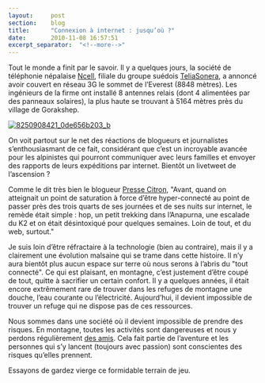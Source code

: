 ```yaml
---
layout: 	post
section:	blog
title:  	"Connexion à internet : jusqu’où ?"
date:   	2010-11-08 16:57:51
excerpt_separator:  "<!--more-->"
---
```


Tout le monde a finit par le savoir. Il y a quelques jours, la société de téléphonie népalaise <a href="http://www.ncell.com.np/" rel="external">Ncell</a>, filiale du groupe suédois <a href="http://www.teliasonera.com/" rel="external">TeliaSonera</a>, a annoncé avoir couvert en réseau 3G le sommet de l’Everest (8848 mètres). Les ingénieurs de la firme ont installé 8 antennes relais (dont 4 alimentées par des panneaux solaires), la plus haute se trouvant à 5164 mètres près du village de Gorakshep.

<!--more-->

<a href="http://www.flickr.com/photos/fkehren/8250908421/"><img alt="8250908421_0de656b203_b" src="https://farm9.staticflickr.com/8200/8250908421_0de656b203_b.jpg" /></a>

On voit partout sur le net des réactions de blogueurs et journalistes s’enthousiasmant de ce fait, considérant que c’est un incroyable avancée pour les alpinistes qui pourront communiquer avec leurs familles et envoyer des rapports de leurs expéditions par internet. Bientôt un livetweet de l’ascension ?

Comme le dit très bien le blogueur <a href="http://www.presse-citron.net/la-3g-au-sommet-de-leverest-on-nest-plus-tranquille-nulle-part" rel="external">Presse Citron</a>, "Avant, quand on atteignait un point de saturation à force d’être hyper-connecté au point de passer près des trois quarts de ses journées et de ses nuits sur internet, le remède était simple : hop, un petit trekking dans l’Anapurna, une escalade du K2 et on était désintoxiqué pour quelques semaines. Loin de tout, et du web, surtout."

Je suis loin d’être réfractaire à la technologie (bien au contraire), mais il y a clairement une évolution malsaine qui se trame dans cette histoire. Il n’y aura bientôt plus aucun espace sur terre où nous serons à l’abris du "tout connecté". Ce qui est plaisant, en montagne, c’est justement d’être coupé de tout, quitte à sacrifier un certain confort. Il y a quelques années, il était encore extrêmement rare de trouver dans les refuges de montagne une douche, l’eau courante ou l’électricité. Aujourd’hui, il devient impossible de trouver un refuge qui ne dispose pas de ces ressources.

Nous sommes dans une société où il devient impossible de prendre des risques. En montagne, toutes les activités sont dangereuses et nous y perdons régulièrement <a href="http://www.ledauphine.com/savoie/2010/11/02/un-mort-et-deux-disparus-dans-une-avalanche" rel="external">des amis</a>. Cela fait partie de l’aventure et les personnes qui s’y lancent (toujours avec passion) sont conscientes des risques qu’elles prennent.

Essayons de gardez vierge ce formidable terrain de jeu.
